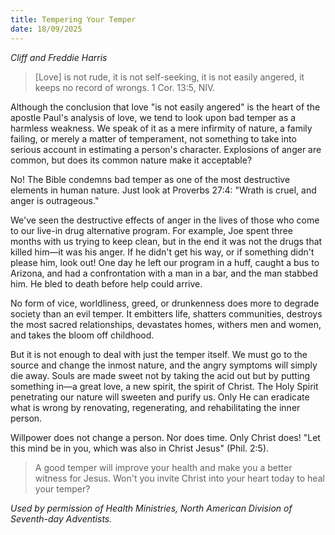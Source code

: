 ```yaml
---
title: Tempering Your Temper
date: 18/09/2025
---
```


_Cliff and Freddie Harris_

> <p></p>
> [Love] is not rude, it is not self-seeking, it is not easily angered, it keeps no record of wrongs. 1 Cor. 13:5, NIV.

Although the conclusion that love "is not easily angered" is the heart of the apostle Paul's analysis of love, we tend to look upon bad temper as a harmless weakness. We speak of it as a mere infirmity of nature, a family failing, or merely a matter of temperament, not something to take into serious account in estimating a person's character. Explosions of anger are common, but does its common nature make it acceptable?

No! The Bible condemns bad temper as one of the most destructive elements in human nature. Just look at Proverbs 27:4: "Wrath is cruel, and anger is outrageous."

We've seen the destructive effects of anger in the lives of those who come to our live-in drug alternative program. For example, Joe spent three months with us trying to keep clean, but in the end it was not the drugs that killed him—it was his anger. If he didn't get his way, or if something didn't please him, look out! One day he left our program in a huff, caught a bus to Arizona, and had a confrontation with a man in a bar, and the man stabbed him. He bled to death before help could arrive.

No form of vice, worldliness, greed, or drunkenness does more to degrade society than an evil temper. It embitters life, shatters communities, destroys the most sacred relationships, devastates homes, withers men and women, and takes the bloom off childhood.

But it is not enough to deal with just the temper itself. We must go to the source and change the inmost nature, and the angry symptoms will simply die away. Souls are made sweet not by taking the acid out but by putting something in—a great love, a new spirit, the spirit of Christ. The Holy Spirit penetrating our nature will sweeten and purify us. Only He can eradicate what is wrong by renovating, regenerating, and rehabilitating the inner person.

Willpower does not change a person. Nor does time. Only Christ does! "Let this mind be in you, which was also in Christ Jesus" (Phil. 2:5).

> <callout></callout>
> A good temper will improve your health and make you a better witness for Jesus. Won't you invite Christ into your heart today to heal your temper?

_Used by permission of Health Ministries, North American Division of Seventh-day Adventists._